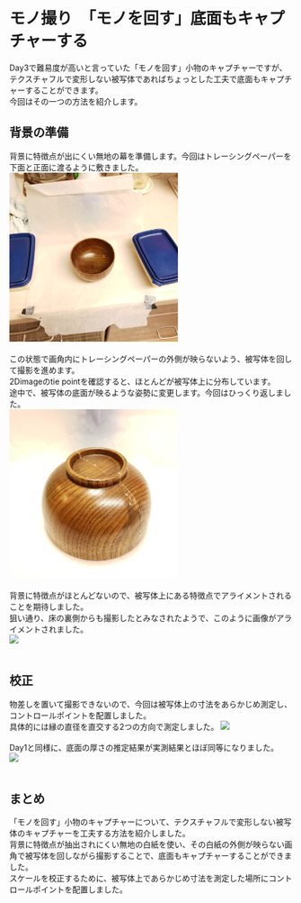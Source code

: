# モノ撮り　「モノを回す」底面もキャプチャーする
Day3で難易度が高いと言っていた「モノを回す」小物のキャプチャーですが、テクスチャフルで変形しない被写体であればちょっとした工夫で底面もキャプチャーすることができます。<br>
今回はその一つの方法を紹介します。<br>

## 背景の準備
背景に特徴点が出にくい無地の幕を準備します。今回はトレーシングペーパーを下面と正面に渡るように敷きました。<br>
<img src="https://github.com/nakanomuramoto/AdventCalendar2020MJ/blob/main/images/Day4_1.jpg" width="300"><br><br>
この状態で画角内にトレーシングペーパーの外側が映らないよう、被写体を回して撮影を進めます。<br>
2Dimageのtie pointを確認すると、ほとんどが被写体上に分布しています。<br>
途中で、被写体の底面が映るような姿勢に変更します。今回はひっくり返しました。<br>
<img src="https://github.com/nakanomuramoto/AdventCalendar2020MJ/blob/main/images/Day4_5.jpg" width="300"><br><br>
背景に特徴点がほとんどないので、被写体上にある特徴点でアライメントされることを期待しました。<br>
狙い通り、床の裏側からも撮影したとみなされたようで、このように画像がアライメントされました。<br>
<img src="https://github.com/nakanomuramoto/AdventCalendar2020MJ/blob/main/images/Day4_2.png" width="600"><br><br>

## 校正
物差しを置いて撮影できないので、今回は被写体上の寸法をあらかじめ測定し、コントロールポイントを配置しました。<br>
具体的には縁の直径を直交する2つの方向で測定しました。
<img src="https://github.com/nakanomuramoto/AdventCalendar2020MJ/blob/main/images/Day4_3.png" width="600"><br><br>
Day1と同様に、底面の厚さの推定結果が実測結果とほぼ同等になりました。<br>
<img src="https://github.com/nakanomuramoto/AdventCalendar2020MJ/blob/main/images/Day4_4.png" width="600"><br><br>

## まとめ
「モノを回す」小物のキャプチャーについて、テクスチャフルで変形しない被写体のキャプチャーを工夫する方法を紹介しました。<br>
背景に特徴点が抽出されにくい無地の白紙を使い、その白紙の外側が映らない画角で被写体を回しながら撮影することで、底面もキャプチャーすることができました。<br>
スケールを校正するために、被写体上であらかじめ寸法を測定した場所にコントロールポイントを配置しました。<br>

